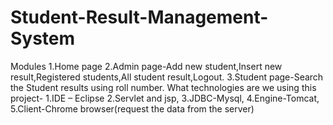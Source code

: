 # Student-Result-Management-System
Modules 
 1.Home page
 2.Admin page-Add new student,Insert new result,Registered students,All student result,Logout. 
 3.Student page-Search the Student results using roll number.
What technologies are we using this project- 1.IDE – Eclipse
 2.Servlet and jsp, 3.JDBC-Mysql, 4.Engine-Tomcat, 5.Client-Chrome browser(request the data from the server)


		         


